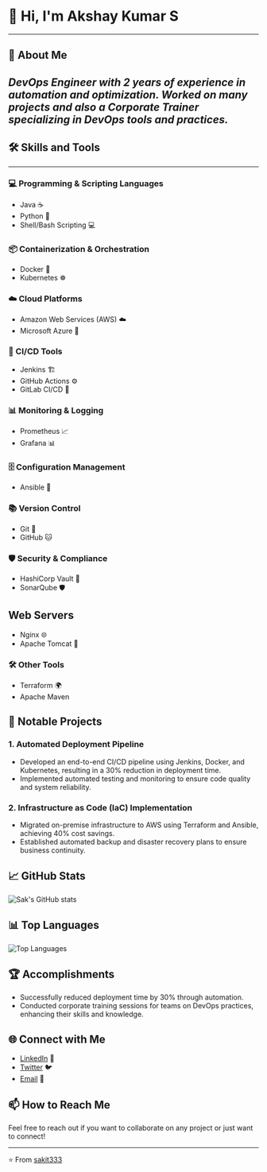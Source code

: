 # 👋 Hi, I'm Akshay Kumar S
---
## 🌟 About Me
*DevOps Engineer with 2 years of experience in automation and optimization. Worked on many projects and also a Corporate Trainer specializing in DevOps tools and practices.*
---

## 🛠️ Skills and Tools
---
### 💻 Programming & Scripting Languages
- Java ☕
- Python 🐍
- Shell/Bash Scripting 💻

### 📦 Containerization & Orchestration
- Docker 🐳
- Kubernetes ☸️

### ☁️ Cloud Platforms
- Amazon Web Services (AWS) ☁️
- Microsoft Azure 🔵

### 🔄 CI/CD Tools
- Jenkins 🏗️
- GitHub Actions ⚙️
- GitLab CI/CD 🚀

### 📊 Monitoring & Logging
- Prometheus 📈
- Grafana 📊

### 🗄️ Configuration Management
- Ansible 📜

### 📚 Version Control
- Git 🐙
- GitHub 🐱

### 🛡️ Security & Compliance
- HashiCorp Vault 🔐
- SonarQube 🛡️

## Web Servers
- Nginx 🌐
- Apache Tomcat 📡

### 🛠️ Other Tools
- Terraform 🌍
- Apache Maven

<!-- ## 🎓 Certifications
- AWS Certified Solutions Architect – Associate 🏅
- Certified Kubernetes Administrator (CKA) 🏅
- Docker Certified Associate 🏅 -->

## 🚀 Notable Projects
### 1. **Automated Deployment Pipeline**
- Developed an end-to-end CI/CD pipeline using Jenkins, Docker, and Kubernetes, resulting in a 30% reduction in deployment time.
- Implemented automated testing and monitoring to ensure code quality and system reliability.

### 2. **Infrastructure as Code (IaC) Implementation**
- Migrated on-premise infrastructure to AWS using Terraform and Ansible, achieving 40% cost savings.
- Established automated backup and disaster recovery plans to ensure business continuity.

<!-- ### 3. **Centralized Logging and Monitoring System**
- Set up an ELK stack to centralize logs from multiple microservices, enhancing troubleshooting and performance monitoring.
- Integrated Grafana with Prometheus for real-time system monitoring and alerting. -->

## 📈 GitHub Stats
![Sak's GitHub stats](https://github-readme-stats.vercel.app/api?username=sakit333&show_icons=true&theme=radical)

## 📊 Top Languages
![Top Languages](https://github-readme-stats.vercel.app/api/top-langs/?username=sakit333&layout=compact&theme=radical)

## 🏆 Accomplishments
- Successfully reduced deployment time by 30% through automation.
- Conducted corporate training sessions for teams on DevOps practices, enhancing their skills and knowledge.

<!-- ## 💬 Testimonials
> "Sakit333 is a highly skilled DevOps Engineer who consistently delivers top-notch solutions. Their ability to streamline complex processes is truly impressive." - Jane Doe, CTO at TechCorp

> "Working with Sakit333 has been a pleasure. Their expertise in CI/CD and cloud infrastructure has significantly improved our development workflow." - John Smith, Lead Developer at DevSolutions
-->

## 🌐 Connect with Me
- [LinkedIn](https://www.linkedin.com/in/akshay-kumar-s-11ba69278?utm_source=share&utm_campaign=share_via&utm_content=profile&utm_medium=android_app) 🔗
- [Twitter](https://x.com/Sakdevang?t=VkhoxWQGUpPq3PtcA5z_FA&s=08) 🐦
- [Email](mailto:sak528264@gmail.com.com) 📧

## 📫 How to Reach Me
Feel free to reach out if you want to collaborate on any project or just want to connect!

---
⭐️ From [sakit333](https://github.com/sakit333)
